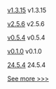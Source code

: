 
[v1.3.15](https://github.com/hyperledger/firefly-transaction-manager/releases/tag/v1.3.15) v1.3.15

[v2.5.6](https://github.com/hyperledger/fabric-chaincode-node/releases/tag/v2.5.6) v2.5.6

[v0.5.4](https://github.com/hyperledger-labs/yui-relayer/releases/tag/v0.5.4) v0.5.4

[v0.1.0](https://github.com/hyperledger/identus-keycloak-plugins/releases/tag/v0.1.0) v0.1.0

[24.5.4](https://github.com/hyperledger/besu/releases/tag/24.5.4) 24.5.4


[See more >>>](https://start-here.hyperledger.org/releases)
